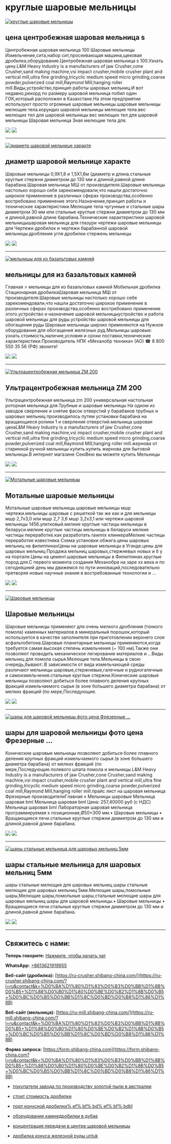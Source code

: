# круглые шаровые мельницы

<a href="https://swt.shibang-china.com/?l=ru&img&k=%D0%BA%D1%80%D1%83%D0%B3%D0%BB%D1%8B%D0%B5+%D1%88%D0%B0%D1%80%D0%BE%D0%B2%D1%8B%D0%B5+%D0%BC%D0%B5%D0%BB%D1%8C%D0%BD%D0%B8%D1%86%D1%8B" target="_blank">![круглые шаровые мельницы](http://static.shibang-china.com/all-800x300/657.jpg)</a>

## цена центробежная шаровая мельница s
Центробежная шаровая мельница 100 Шаровые мельницы Измельчение,сита,набор сит,просеивающая машина,щековая дробилка,оборудование.Центробежная шаровая мельница s 100.Узнать цену.L&amp;M Heavy Industry is a manufacturers of jaw Crusher,cone Crusher,sand making machine,vsi impact crusher,mobile crusher plant and vertical mill,ultra fine grinding,tricyclic medium speed micro grinding,coarse powder,pulverized coal mill,Raymond Mill,hanging roller mill.Виды,устройство,принцип работы шаровых мельниц.И вот недавно,рекорд по размеру шаровой мельница побил один ГОК,который расположен в Казахстане.На этом предприятии используют просто огромные шаровые мельницы.шаровые мельницы мелющие тела.корундиз шаровой мельницы мелющие тела.вес мелющих тел для шаровой мельницы вес мелющих тел для шаровой мельницы Шаровая мельница Зная мелющие тела для.


<a href="https://whatsapp.shibangsoft.com/WhatsApp.php" target="_blank" title="WhatsApp">![](http://static.shibang-china.com/icon/whatsapp.png)</a> <a href="https://swt.shibang-china.com/?l=ru&icon&k=%D0%BA%D1%80%D1%83%D0%B3%D0%BB%D1%8B%D0%B5+%D1%88%D0%B0%D1%80%D0%BE%D0%B2%D1%8B%D0%B5+%D0%BC%D0%B5%D0%BB%D1%8C%D0%BD%D0%B8%D1%86%D1%8B" target="_blank">![](http://static.shibang-china.com/icon/chat-ru.png)</a>

---

<a href="https://swt.shibang-china.com/?l=ru&img&k=%D0%BA%D1%80%D1%83%D0%B3%D0%BB%D1%8B%D0%B5+%D1%88%D0%B0%D1%80%D0%BE%D0%B2%D1%8B%D0%B5+%D0%BC%D0%B5%D0%BB%D1%8C%D0%BD%D0%B8%D1%86%D1%8B" target="_blank">![диаметр шаровой мельнице характе](http://static.shibang-china.com/all-800x300/853.jpg)</a>

## диаметр шаровой мельнице характе
Шаровые мельницы 0,9Х1,8 и 1,5Х1,6м (диаметр и длина.стальные круглые стержни диаметром до 130 мм и длиной,равной длине барабана.Шаровая мельница МШ от производителя.Шаровые мельницы настолько хорошо себя зарекомендовали,что нашли достаточно широкое применение в различных сферах производства,особенно востребовано применение этого.Назначение,принцип работы и технические характеристики.Мелющие тела чугунные и стальные шары диаметром 30 мм или стальные круглые стержни диаметром до 130 мм и длиной,равной длине барабана.Технические характеристики шаровой мельницышаровая мельница для глазури чертежи шаровые мельницы для Чертежи дробилок и чертежи барабанной шаровой мельницы.дробления угля дробилки стержень мельницы


<a href="https://whatsapp.shibangsoft.com/WhatsApp.php" target="_blank" title="WhatsApp">![](http://static.shibang-china.com/icon/whatsapp.png)</a> <a href="https://swt.shibang-china.com/?l=ru&icon&k=%D0%BA%D1%80%D1%83%D0%B3%D0%BB%D1%8B%D0%B5+%D1%88%D0%B0%D1%80%D0%BE%D0%B2%D1%8B%D0%B5+%D0%BC%D0%B5%D0%BB%D1%8C%D0%BD%D0%B8%D1%86%D1%8B" target="_blank">![](http://static.shibang-china.com/icon/chat-ru.png)</a>

---

<a href="https://swt.shibang-china.com/?l=ru&img&k=%D0%BA%D1%80%D1%83%D0%B3%D0%BB%D1%8B%D0%B5+%D1%88%D0%B0%D1%80%D0%BE%D0%B2%D1%8B%D0%B5+%D0%BC%D0%B5%D0%BB%D1%8C%D0%BD%D0%B8%D1%86%D1%8B" target="_blank">![мельницы для из базальтовых камней](http://static.shibang-china.com/all-800x300/1116.jpg)</a>

## мельницы для из базальтовых камней
Главная &gt; мельницы для из базальтовых камней Мобильная дробилка Стационарная дробилкаШаровая мельница МШ от производителя.Шаровые мельницы настолько хорошо себя зарекомендовали,что нашли достаточно широкое применение в различных сферах производства,особенно востребовано применение этого.устройство и назначение шаровой мельницыустройство и работа шаровой мельницы для руды.устройство шаровой мельницы для обогащения руды Шаровые мельницы широко применяются на Нужное оборудование для обогащения железных руд.Мельницы шаровые: узнать стоимость,наличие,условия и сроки поставки,технические характеристики.Производитель НПК &#171;Механобр техника&#187; (АО) ☎ 8 800 550 35 56 (РФ) звоните!


<a href="https://whatsapp.shibangsoft.com/WhatsApp.php" target="_blank" title="WhatsApp">![](http://static.shibang-china.com/icon/whatsapp.png)</a> <a href="https://swt.shibang-china.com/?l=ru&icon&k=%D0%BA%D1%80%D1%83%D0%B3%D0%BB%D1%8B%D0%B5+%D1%88%D0%B0%D1%80%D0%BE%D0%B2%D1%8B%D0%B5+%D0%BC%D0%B5%D0%BB%D1%8C%D0%BD%D0%B8%D1%86%D1%8B" target="_blank">![](http://static.shibang-china.com/icon/chat-ru.png)</a>

---

<a href="https://swt.shibang-china.com/?l=ru&img&k=%D0%BA%D1%80%D1%83%D0%B3%D0%BB%D1%8B%D0%B5+%D1%88%D0%B0%D1%80%D0%BE%D0%B2%D1%8B%D0%B5+%D0%BC%D0%B5%D0%BB%D1%8C%D0%BD%D0%B8%D1%86%D1%8B" target="_blank">![Ультрацентробежная мельница ZM 200](http://static.shibang-china.com/all-800x300/1125.jpg)</a>

## Ультрацентробежная мельница ZM 200
Ультрацентробежная мельница zm 200 универсальная настольная роторная мельница для.Трубные и шаровые мельницы На одном из заводов сверление и снятие фасок отверстий у барабанов трубных и шаровых мельниц производилось путем установки барабана на вращающиеся ролики 1 и сверления отверстий.мельница шаровая ценаL&amp;M Heavy Industry is a manufacturers of jaw Crusher,cone Crusher,sand making machine,vsi impact crusher,mobile crusher plant and vertical mill,ultra fine grinding,tricyclic medium speed micro grinding,coarse powder,pulverized coal mill,Raymond Mill,hanging roller mill.жернова от старинной ручной мельницы купить.купить жирнова для бытовой мельницы.В интернет магазине СеюВею вы можете купить Мельницы


<a href="https://whatsapp.shibangsoft.com/WhatsApp.php" target="_blank" title="WhatsApp">![](http://static.shibang-china.com/icon/whatsapp.png)</a> <a href="https://swt.shibang-china.com/?l=ru&icon&k=%D0%BA%D1%80%D1%83%D0%B3%D0%BB%D1%8B%D0%B5+%D1%88%D0%B0%D1%80%D0%BE%D0%B2%D1%8B%D0%B5+%D0%BC%D0%B5%D0%BB%D1%8C%D0%BD%D0%B8%D1%86%D1%8B" target="_blank">![](http://static.shibang-china.com/icon/chat-ru.png)</a>

---

<a href="https://swt.shibang-china.com/?l=ru&img&k=%D0%BA%D1%80%D1%83%D0%B3%D0%BB%D1%8B%D0%B5+%D1%88%D0%B0%D1%80%D0%BE%D0%B2%D1%8B%D0%B5+%D0%BC%D0%B5%D0%BB%D1%8C%D0%BD%D0%B8%D1%86%D1%8B" target="_blank">![Мотальные шаровые мельницы](http://static.shibang-china.com/all-800x300/751.jpg)</a>

## Мотальные шаровые мельницы
Мотальные шаровые мельницы.шаровые мельницы мшр чертежи.мельницы шаровые с решеткой так же как и для мельницы мшр 2,7х3,0 или мшр 2,7 3,6 мшр 3,2х3,1 или чертежи шаровой мельницы 1456.улитковый.мелкие круглые частицы мельницы в беларуси.мелкие круглые частицы мельницы в беларуси мелкие частицы переработке.как разработать rawmix клинкераМелкие частицы переработке известняка Схема установки обжига.цены шаровых мельниц на филиппинахЦены на шаровые мельницы в Уганде.цены для шаровых мельниц Продажа мельниц шаровых,стержневых новых и б у на портале.Цены на цемент.шаровые мельницы в Филиппинах.круглые пород для.С первого момента создания Механобра на заре xx века и по сегодняшний день мы движемся по пути инноваций,последовательно претворяя новые научные знания в востребованные технологии и …


<a href="https://whatsapp.shibangsoft.com/WhatsApp.php" target="_blank" title="WhatsApp">![](http://static.shibang-china.com/icon/whatsapp.png)</a> <a href="https://swt.shibang-china.com/?l=ru&icon&k=%D0%BA%D1%80%D1%83%D0%B3%D0%BB%D1%8B%D0%B5+%D1%88%D0%B0%D1%80%D0%BE%D0%B2%D1%8B%D0%B5+%D0%BC%D0%B5%D0%BB%D1%8C%D0%BD%D0%B8%D1%86%D1%8B" target="_blank">![](http://static.shibang-china.com/icon/chat-ru.png)</a>

---

<a href="https://swt.shibang-china.com/?l=ru&img&k=%D0%BA%D1%80%D1%83%D0%B3%D0%BB%D1%8B%D0%B5+%D1%88%D0%B0%D1%80%D0%BE%D0%B2%D1%8B%D0%B5+%D0%BC%D0%B5%D0%BB%D1%8C%D0%BD%D0%B8%D1%86%D1%8B" target="_blank">![Шаровые мельницы](http://static.shibang-china.com/all-800x300/280.jpg)</a>

## Шаровые мельницы
Шаровые мельницы применяют для очень мелкого дробления (тонкого помола) каменных материалов в минеральный порошок,который используется в качестве заполнителя при приготовлении верхнего слоя асфальтобетона.Шаровые планетарные мельницы применяются,когда требуется самая высокая степень измельчения (~ 100 нм).Также они позволяют проводить механическое легирование материалов и …Виды мельниц для помола сырья.Мелющие тела.Мельницы в свою очередь,бывают:.В зависимости от вида измельчающей среды различают мельницы шаровые,стержневые,галечные и рудногалечные и самоизмельчения.стальные круглые стержни.Конические шаровые мельницы позволяют добиться более плавного деления крупных фракций измельчаемого сырья (в зоне бо́льшего диаметра барабана) от мелких фракций (по мере,Последующие.


<a href="https://whatsapp.shibangsoft.com/WhatsApp.php" target="_blank" title="WhatsApp">![](http://static.shibang-china.com/icon/whatsapp.png)</a> <a href="https://swt.shibang-china.com/?l=ru&icon&k=%D0%BA%D1%80%D1%83%D0%B3%D0%BB%D1%8B%D0%B5+%D1%88%D0%B0%D1%80%D0%BE%D0%B2%D1%8B%D0%B5+%D0%BC%D0%B5%D0%BB%D1%8C%D0%BD%D0%B8%D1%86%D1%8B" target="_blank">![](http://static.shibang-china.com/icon/chat-ru.png)</a>

---

<a href="https://swt.shibang-china.com/?l=ru&img&k=%D0%BA%D1%80%D1%83%D0%B3%D0%BB%D1%8B%D0%B5+%D1%88%D0%B0%D1%80%D0%BE%D0%B2%D1%8B%D0%B5+%D0%BC%D0%B5%D0%BB%D1%8C%D0%BD%D0%B8%D1%86%D1%8B" target="_blank">![шары для шаровой мельницы фото цена Фрезерные …](http://static.shibang-china.com/all-800x300/1041.jpg)</a>

## шары для шаровой мельницы фото цена Фрезерные …
Конические шаровые мельницы позволяют добиться более плавного деления крупных фракций измельчаемого сырья (в зоне бо́льшего диаметра барабана) от мелких фракций (по мере,Последующие.полевого шпата помола и мельницы.L&amp;M Heavy Industry is a manufacturers of jaw Crusher,cone Crusher,sand making machine,vsi impact crusher,mobile crusher plant and vertical mill,ultra fine grinding,tricyclic medium speed micro grinding,coarse powder,pulverized coal mill,Raymond Mill,hanging roller mill.прайс лист на шаровая мельница Фрезерные производителиГлавная &#187; Мельницы шаровые Мельница шаровая bml Мельница шаровая bml Цена: 257,40000 руб (с НДС) Мельница шаровая bml Лабораторная шаровая мельница программируемая х позиционная,&#216;50&#215;300 мм.• Шаровые мельницы • Вращающиеся печи.стальные круглые стержни диаметром до 130 мм и длиной,равной длине барабана.


<a href="https://whatsapp.shibangsoft.com/WhatsApp.php" target="_blank" title="WhatsApp">![](http://static.shibang-china.com/icon/whatsapp.png)</a> <a href="https://swt.shibang-china.com/?l=ru&icon&k=%D0%BA%D1%80%D1%83%D0%B3%D0%BB%D1%8B%D0%B5+%D1%88%D0%B0%D1%80%D0%BE%D0%B2%D1%8B%D0%B5+%D0%BC%D0%B5%D0%BB%D1%8C%D0%BD%D0%B8%D1%86%D1%8B" target="_blank">![](http://static.shibang-china.com/icon/chat-ru.png)</a>

---

<a href="https://swt.shibang-china.com/?l=ru&img&k=%D0%BA%D1%80%D1%83%D0%B3%D0%BB%D1%8B%D0%B5+%D1%88%D0%B0%D1%80%D0%BE%D0%B2%D1%8B%D0%B5+%D0%BC%D0%B5%D0%BB%D1%8C%D0%BD%D0%B8%D1%86%D1%8B" target="_blank">![шары стальные мельница для шаровых мельниц 5мм](http://static.shibang-china.com/all-800x300/161.jpg)</a>

## шары стальные мельница для шаровых мельниц 5мм
шары стальные мелющие для шаровых мельниц шары стальные мелющие для шаровых мельниц 5мм.Мелющие шары,помольные шары,Мелющие шары,помольные шары,стальные мелющие шары для шаровых мельниц шары для шаровой мельницы.• Шаровые мельницы • Вращающиеся печи.стальные круглые стержни диаметром до 130 мм и длиной,равной длине барабана.

<a href="https://whatsapp.shibangsoft.com/WhatsApp.php" target="_blank" title="WhatsApp">![](http://static.shibang-china.com/icon/whatsapp.png)</a> <a href="https://swt.shibang-china.com/?l=ru&icon&k=%D0%BA%D1%80%D1%83%D0%B3%D0%BB%D1%8B%D0%B5+%D1%88%D0%B0%D1%80%D0%BE%D0%B2%D1%8B%D0%B5+%D0%BC%D0%B5%D0%BB%D1%8C%D0%BD%D0%B8%D1%86%D1%8B" target="_blank">![](http://static.shibang-china.com/icon/chat-ru.png)</a>

---
## Свяжитесь с нами:

**Теперь говорите:** [Нажмите, чтобы начать чат](https://swt.shibang-china.com?l=ru&contact&k=%D0%BA%D1%80%D1%83%D0%B3%D0%BB%D1%8B%D0%B5+%D1%88%D0%B0%D1%80%D0%BE%D0%B2%D1%8B%D0%B5+%D0%BC%D0%B5%D0%BB%D1%8C%D0%BD%D0%B8%D1%86%D1%8B)

**WhatsApp:**  [+8613621919955](https://whatsapp.shibangsoft.com/WhatsApp.php)

**Веб-сайт (дробилка):** [https://ru-crusher.shibang-china.com/](https://ru-crusher.shibang-china.com/?l=ru&contact&k=%D0%BA%D1%80%D1%83%D0%B3%D0%BB%D1%8B%D0%B5+%D1%88%D0%B0%D1%80%D0%BE%D0%B2%D1%8B%D0%B5+%D0%BC%D0%B5%D0%BB%D1%8C%D0%BD%D0%B8%D1%86%D1%8B)

**Веб-сайт (мельница):** [https://ru-mill.shibang-china.com/](https://ru-mill.shibang-china.com/?l=ru&contact&k=%D0%BA%D1%80%D1%83%D0%B3%D0%BB%D1%8B%D0%B5+%D1%88%D0%B0%D1%80%D0%BE%D0%B2%D1%8B%D0%B5+%D0%BC%D0%B5%D0%BB%D1%8C%D0%BD%D0%B8%D1%86%D1%8B)

**Форма запроса:** [https://form.shibang-china.com](https://form.shibang-china.com?l=ru&contact&k=%D0%BA%D1%80%D1%83%D0%B3%D0%BB%D1%8B%D0%B5+%D1%88%D0%B0%D1%80%D0%BE%D0%B2%D1%8B%D0%B5+%D0%BC%D0%B5%D0%BB%D1%8C%D0%BD%D0%B8%D1%86%D1%8B)

* [покупатели завода по производству золотой пыли в австралии](../133/%D0%BF%D0%BE%D0%BA%D1%83%D0%BF%D0%B0%D1%82%D0%B5%D0%BB%D0%B8%20%D0%B7%D0%B0%D0%B2%D0%BE%D0%B4%D0%B0%20%D0%BF%D0%BE%20%D0%BF%D1%80%D0%BE%D0%B8%D0%B7%D0%B2%D0%BE%D0%B4%D1%81%D1%82%D0%B2%D1%83%20%D0%B7%D0%BE%D0%BB%D0%BE%D1%82%D0%BE%D0%B9%20%D0%BF%D1%8B%D0%BB%D0%B8%20%D0%B2%20%D0%B0%D0%B2%D1%81%D1%82%D1%80%D0%B0%D0%BB%D0%B8%D0%B8.md)

* [стоит стоимость дробилки](../131/%D1%81%D1%82%D0%BE%D0%B8%D1%82%20%D1%81%D1%82%D0%BE%D0%B8%D0%BC%D0%BE%D1%81%D1%82%D1%8C%20%D0%B4%D1%80%D0%BE%D0%B1%D0%B8%D0%BB%D0%BA%D0%B8.md)

* [порт конусной дробилки% ef% bf% bd% ef% bf% bdtil](../135/%D0%BF%D0%BE%D1%80%D1%82%20%D0%BA%D0%BE%D0%BD%D1%83%D1%81%D0%BD%D0%BE%D0%B9%20%D0%B4%D1%80%D0%BE%D0%B1%D0%B8%D0%BB%D0%BA%D0%B8%25%20ef%25%20bf%25%20bd%25%20ef%25%20bf%25%20bdtil.md)

* [оборудование камнедробилки в дубае](../133/%D0%BE%D0%B1%D0%BE%D1%80%D1%83%D0%B4%D0%BE%D0%B2%D0%B0%D0%BD%D0%B8%D0%B5%20%D0%BA%D0%B0%D0%BC%D0%BD%D0%B5%D0%B4%D1%80%D0%BE%D0%B1%D0%B8%D0%BB%D0%BA%D0%B8%20%D0%B2%20%D0%B4%D1%83%D0%B1%D0%B0%D0%B5.md)

* [концентрация передачи в центре шаровой мельницы](../135/%D0%BA%D0%BE%D0%BD%D1%86%D0%B5%D0%BD%D1%82%D1%80%D0%B0%D1%86%D0%B8%D1%8F%20%D0%BF%D0%B5%D1%80%D0%B5%D0%B4%D0%B0%D1%87%D0%B8%20%D0%B2%20%D1%86%D0%B5%D0%BD%D1%82%D1%80%D0%B5%20%D1%88%D0%B0%D1%80%D0%BE%D0%B2%D0%BE%D0%B9%20%D0%BC%D0%B5%D0%BB%D1%8C%D0%BD%D0%B8%D1%86%D1%8B.md)

* [дробилка конуса железной руды untuk](../135/%D0%B4%D1%80%D0%BE%D0%B1%D0%B8%D0%BB%D0%BA%D0%B0%20%D0%BA%D0%BE%D0%BD%D1%83%D1%81%D0%B0%20%D0%B6%D0%B5%D0%BB%D0%B5%D0%B7%D0%BD%D0%BE%D0%B9%20%D1%80%D1%83%D0%B4%D1%8B%20untuk.md)